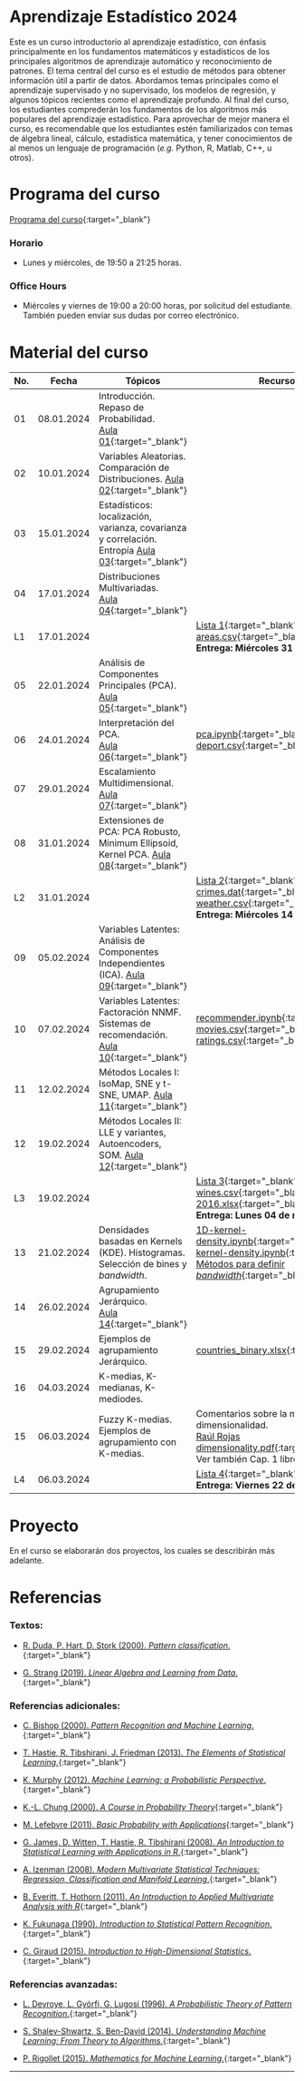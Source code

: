 # Aprendizaje Estadístico 2024

Este es un curso introductorio al aprendizaje estadístico, con énfasis principalmente en los fundamentos matemáticos y estadísticos de los principales algoritmos de aprendizaje automático y reconocimiento de patrones. El tema central del curso es el estudio de métodos para obtener información útil a partir de datos. Abordamos temas principales como el aprendizaje supervisado y no supervisado, los modelos de regresión, y algunos tópicos recientes como el aprendizaje profundo. Al final del curso, los estudiantes comprederán los fundamentos de los algoritmos más populares del aprendizaje estadístico. Para aprovechar de mejor manera el curso, es recomendable que los estudiantes estén familiarizados con temas de álgebra lineal, cálculo, estadística matemática, y tener conocimientos de al menos un lenguaje de programación (*e.g.* Python, R, Matlab, C++, u otros).


# Programa del curso
<div id='id-programa'/>

[Programa del curso](programa/Programa-sl2024.pdf){:target="_blank"}

### Horario
<div id='id-horario'/>

* Lunes y miércoles, de 19:50 a 21:25 horas.

### Office Hours
<div id='id-office'/>

* Miércoles y viernes de 19:00 a 20:00 horas, por solicitud del estudiante. También pueden enviar sus dudas por correo electrónico.


# Material del curso
<div id='id-material'/>

**No.**  | **Fecha**    | **Tópicos**                                                 | **Recursos**
-------- | ------------ | ----------------------------------------------------------- |  -------------------------------------
01       | 08.01.2024   | Introducción. Repaso de Probabilidad. <br/> [Aula 01](aulas/Aula01.pdf){:target="_blank"} | 
02       | 10.01.2024   | Variables Aleatorias. Comparación de Distribuciones. [Aula 02](aulas/Aula02.pdf){:target="_blank"} | 
03       | 15.01.2024   | Estadísticos: localización, varianza, covarianza y correlación. Entropía [Aula 03](aulas/Aula03.pdf){:target="_blank"} | 
04       | 17.01.2024   | Distribuciones Multivariadas. <br/> [Aula 04](aulas/Aula04.pdf){:target="_blank"} | 
L1       | 17.01.2024   |   | [Lista 1](listas/lista01.pdf){:target="_blank"} [areas.csv](listas/areas.csv){:target="_blank"} <br/> **Entrega: Miércoles 31 de enero.**
05       | 22.01.2024   | Análisis de Componentes Principales (PCA). [Aula 05](aulas/Aula05.pdf){:target="_blank"} | 
06       | 24.01.2024   | Interpretación del PCA. <br/> [Aula 06](aulas/Aula06.pdf){:target="_blank"} | [pca.ipynb](code/pca.ipynb){:target="_blank"} <br/> [deport.csv](code/deport.csv){:target="_blank"} 
07       | 29.01.2024   | Escalamiento Multidimensional. <br/> [Aula 07](aulas/Aula07.pdf){:target="_blank"} |  
08       | 31.01.2024   | Extensiones de PCA: PCA Robusto, Minimum Ellipsoid, Kernel PCA. [Aula 08](aulas/Aula08.pdf){:target="_blank"} | 
L2       | 31.01.2024   |   | [Lista 2](listas/lista02.pdf){:target="_blank"} [crimes.dat](listas/crimes.dat){:target="_blank"} [weather.csv](listas/weather.csv){:target="_blank"} <br/> **Entrega: Miércoles 14 de febrero.**
09       | 05.02.2024   | Variables Latentes: Análisis de Componentes Independientes (ICA). [Aula 09](aulas/Aula09.pdf){:target="_blank"} | 
10       | 07.02.2024   | Variables Latentes: Factoración NNMF. Sistemas de recomendación. [Aula 10](aulas/Aula10.pdf){:target="_blank"} | [recommender.ipynb](code/recommender.ipynb){:target="_blank"} <br/> [movies.csv](code/movies.csv){:target="_blank"} [ratings.csv](code/ratings.csv){:target="_blank"} 
11       | 12.02.2024   | Métodos Locales I: IsoMap, SNE y t-SNE, UMAP. [Aula 11](aulas/Aula11.pdf){:target="_blank"} | 
12       | 19.02.2024   | Métodos Locales II: LLE y variantes, Autoencoders, SOM. [Aula 12](aulas/Aula12.pdf){:target="_blank"}  | 
L3       | 19.02.2024   |   | [Lista 3](listas/lista03.pdf){:target="_blank"} [wines.csv](listas/wines.csv){:target="_blank"} [hpi-data-2016.xlsx](listas/hpi-data-2016.xlsx){:target="_blank"} <br/> **Entrega: Lunes 04 de marzo.**
13       | 21.02.2024   | Densidades basadas en Kernels (KDE). Histogramas. Selección de bines y *bandwidth*. | [1D-kernel-density.ipynb](code/1D-kernel-density.ipynb){:target="_blank"} [2D-kernel-density.ipynb](code/2D-kernel-density.ipynb){:target="_blank"} <br/> [Métodos para definir *bandwidth*](https://aakinshin.net/posts/kde-bw/){:target="_blank"}
14       | 26.02.2024   | Agrupamiento Jerárquico. <br/> [Aula 14](aulas/Aula14.pdf){:target="_blank"}  | 
15       | 29.02.2024   | Ejemplos de agrupamiento Jerárquico. <br/>  | [countries_binary.xlsx](code/countries_binary.xlsx){:target="_blank"} 
16       | 04.03.2024   | K-medias, K-medianas, K-mediodes. <br/> | 
15       | 06.03.2024   | Fuzzy K-medias. Ejemplos de agrupamiento con K-medias. <br/>  | Comentarios sobre la maldición de la dimensionalidad. <br/> [Raúl Rojas dimensionality.pdf](https://www.inf.fu-berlin.de/inst/ag-ki/rojas_home/documents/tutorials/dimensionality.pdf){:target="_blank"} <br/> Ver también Cap. 1 libro de Giraud.
L4       | 06.03.2024   |   | [Lista 4](listas/lista04.pdf){:target="_blank"} <br/> **Entrega: Viernes 22 de marzo.**


# Proyecto
<div id='id-prj1'/>

En el curso se elaborarán dos proyectos, los cuales se describirán más adelante.


# Referencias
<div id='id-ref'/>

### Textos:

* [R. Duda, P. Hart, D. Stork (2000). *Pattern classification*.](http://library.lol/main/5858DCFE63D714C5C42F433D5F821631){:target="_blank"}

* [G. Strang (2019). *Linear Algebra and Learning from Data*.](http://library.lol/main/A556CCA72B3B8F9D8186E3685FFC8877){:target="_blank"}

### Referencias adicionales:

* [C. Bishop (2000). *Pattern Recognition and Machine Learning*.](http://library.lol/main/B616EF565E2D48AE23EE2E19D7B0ADD2){:target="_blank"}

* [T. Hastie, R. Tibshirani, J. Friedman (2013). *The Elements of Statistical Learning*.](http://library.lol/main/5F88A9F135B7AB31FBCF1729412560DC){:target="_blank"}

* [K. Murphy (2012). *Machine Learning: a Probabilistic Perspective*.](http://library.lol/main/8ECFEEB2E1F9A19C770FBA1FF85FA566){:target="_blank"}

* [K.-L. Chung (2000). *A Course in Probability Theory*](http://library.lol/main/6B122D4F68618DB5F1893F0296CB2491){:target="_blank"}

* [M. Lefebvre (2011). *Basic Probability with Applications*](http://library.lol/main/F3B9314CA31E0289D5FCD6EEDA01308A){:target="_blank"}

* [G. James, D. Witten, T. Hastie, R. Tibshirani (2008). *An Introduction to Statistical Learning with Applications in R*.](http://library.lol/main/1E48B8220FEE4CD9D192F4ED5020F2DA){:target="_blank"}

* [A. Izenman (2008). *Modern Multivariate Statistical Techniques: Regression, Classification and Manifold Learning*.](http://library.lol/main/B5E1DA4CD9133B468CA730402BBC7117){:target="_blank"}

* [B. Everitt, T. Hothorn (2011). *An Introduction to Applied Multivariate Analysis with R*](http://library.lol/main/83BD38DABC018FE79C6AEEF726BF20D7){:target="_blank"}

* [K. Fukunaga (1990). *Introduction to Statistical Pattern Recognition*.](http://library.lol/main/F1FC9B38F5E9F245C7CDE3AFEDED4D06){:target="_blank"}

* [C. Giraud (2015). *Introduction to High-Dimensional Statistics*.](http://library.lol/main/38E216C9EFA26C09F5A2324BC3122F92){:target="_blank"}

### Referencias avanzadas:

* [L. Devroye, L. Györfi, G. Lugosi (1996). *A Probabilistic Theory of Pattern Recognition*.](http://library.lol/main/60F75D016A9C96D67D752536B9D1753A){:target="_blank"}

* [S. Shalev-Shwartz, S. Ben-David (2014). *Understanding Machine Learning: From Theory to Algorithms*.](https://www.cs.huji.ac.il/~shais/UnderstandingMachineLearning/understanding-machine-learning-theory-algorithms.pdf){:target="_blank"}

* [P. Rigollet (2015). *Mathematics for Machine Learning*.](https://ocw.mit.edu/courses/mathematics/18-657-mathematics-of-machine-learning-fall-2015/lecture-notes/MIT18_657F15_LecNote.pdf){:target="_blank"}

---
